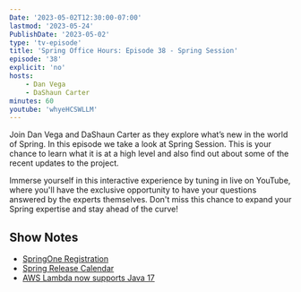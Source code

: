 ```yaml
---
Date: '2023-05-02T12:30:00-07:00'
lastmod: '2023-05-24'
PublishDate: '2023-05-02'
type: 'tv-episode'
title: 'Spring Office Hours: Episode 38 - Spring Session'
episode: '38'
explicit: 'no'
hosts:
    - Dan Vega
    - DaShaun Carter
minutes: 60
youtube: 'whyeHCSWLLM'
---
```


Join Dan Vega and DaShaun Carter as they explore what’s new in the world of Spring. In this episode we take a look at Spring Session. This is your chance to learn what it is at a high level and also find out about some of the recent updates to the project.

Immerse yourself in this interactive experience by tuning in live on YouTube, where you'll have the exclusive opportunity to have your questions answered by the experts themselves. Don't miss this chance to expand your Spring expertise and stay ahead of the curve!

## Show Notes

-   [SpringOne Registration](https://springone.io/)
-   [Spring Release Calendar](https://calendar.spring.io/)
-   [AWS Lambda now supports Java 17](https://aws.amazon.com/blogs/compute/java-17-runtime-now-available-on-aws-lambda/)
